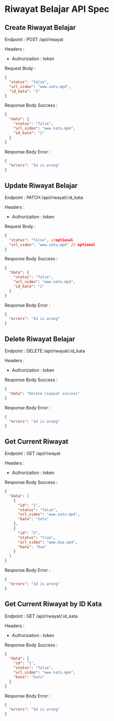 # Riwayat Belajar API Spec

## Create Riwayat Belajar

Endpoint : POST /api/riwayat

Headers :

- Authorization : token

Request Body :

```json
{
  "status": "false",
  "url_video": "www.satu.mp4",
  "id_kata": "1"
}
```

Response Body Success :

```json
{
  "data": {
    "status": "false",
    "url_video": "www.satu.mp4",
    "id_kata": "1"
  }
}
```

Response Body Error :

```json
{
  "errors": "Id is wrong"
}
```

## Update Riwayat Belajar

Endpoint : PATCH /api/riwayat/:id_kata

Headers :

- Authorization : token

Request Body :

```json
{
  "status": "false", //optional
  "url_video": "www.satu.mp4" // optional
}
```

Response Body Success :

```json
{
  "data": {
    "status": "false",
    "url_video": "www.satu.mp4",
    "id_kata": "1"
  }
}
```

Response Body Error :

```json
{
  "errors": "Id is wrong"
}
```

## Delete Riwayat Belajar

Endpoint : DELETE /api/riwayat/:id_kata

Headers :

- Authorization : token

Response Body Success :

```json
{
  "data": "Delete riwayat success"
}
```

Response Body Error :

```json
{
  "errors": "Id is wrong"
}
```

## Get Current Riwayat

Endpoint : GET /api/riwayat

Headers :

- Authorization : token

Response Body Success :

```json
{
  "data": [
    {
      "id": "1",
      "status": "false",
      "url_video": "www.satu.mp4",
      "kata": "Satu"
    },
    {
      "id": "2",
      "status": "true",
      "url_video": "www.dua.mp4",
      "kata": "Dua"
    }
  ]
}
```

Response Body Error :

```json
{
  "errors": "Id is wrong"
}
```

## Get Current Riwayat by ID Kata

Endpoint : GET /api/riwayat/:id_kata

Headers :

- Authorization : token

Response Body Success :

```json
{
  "data": {
    "id": "1",
    "status": "false",
    "url_video": "www.satu.mp4",
    "kata": "Satu"
  }
}
```

Response Body Error :

```json
{
  "errors": "Id is wrong"
}
```
